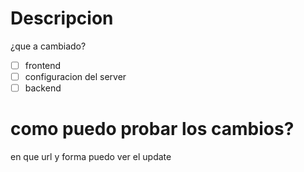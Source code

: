 # Descripcion
¿que a cambiado?

- [ ] frontend
- [ ] configuracion del server
- [ ] backend

# como puedo probar los cambios?
en que url y forma puedo ver el update
